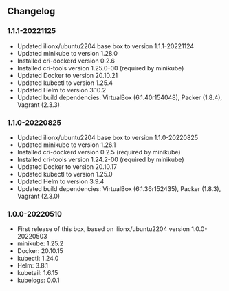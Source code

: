 ## Changelog

### 1.1.1-20221125
* Updated ilionx/ubuntu2204 base box to version 1.1.1-20221124
* Updated minikube to version 1.28.0
* Installed cri-dockerd version 0.2.6
* Installed cri-tools version 1.25.0-00 (required by minikube)
* Updated Docker to version 20.10.21
* Updated kubectl to version 1.25.4
* Updated Helm to version 3.10.2
* Updated build dependencies: VirtualBox (6.1.40r154048), Packer (1.8.4), Vagrant (2.3.3)

### 1.1.0-20220825
* Updated ilionx/ubuntu2204 base box to version 1.1.0-20220825
* Updated minikube to version 1.26.1
* Installed cri-dockerd version 0.2.5 (required by minikube)
* Installed cri-tools version 1.24.2-00 (required by minikube)
* Updated Docker to version 20.10.17
* Updated kubectl to version 1.25.0
* Updated Helm to version 3.9.4
* Updated build dependencies: VirtualBox (6.1.36r152435), Packer (1.8.3), Vagrant (2.3.0)

### 1.0.0-20220510
* First release of this box, based on ilionx/ubuntu2204 version 1.0.0-20220503
* minikube: 1.25.2
* Docker: 20.10.15
* kubectl: 1.24.0
* Helm: 3.8.1
* kubetail: 1.6.15
* kubelogs: 0.0.1